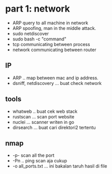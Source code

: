 # part 1: network
- ARP query to all machine in network
- ARP spoofing, man in the middle attack.
- sudo netdiscover
- sudo bash -c "command"
- tcp communicating between process
- network communicating between router

## IP
- ARP .. map between mac and ip address.
- dsniff, netdiscovery ... buat check network

## tools
- whatweb .. buat cek web stack
- rustscan ... scan port website
- nuclei ... scanner writen in go
- dirsearch ... buat cari direktori2 tertentu

## nmap
- -p- scan all the port
- -Pn .. ping scan aja cukup
- -o all_ports.txt ... ini bakalan taruh hasil di file


